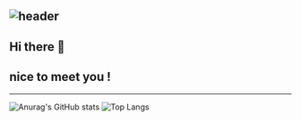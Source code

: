 ![header](https://capsule-render.vercel.app/api?type=waving&color=gradient&customColorList=0,2,2,5,30&height=200&section=header&text=Kim%20Min%20Sik&fontSize=80)
---
## Hi there 👋
## nice to meet you !
---
![Anurag's GitHub stats](https://github-readme-stats.vercel.app/api?username=casatoo&show_icons=true&theme=great-gatsby)
![Top Langs](https://github-readme-stats.vercel.app/api/top-langs/?username=casatoo&layout=compact&theme=great-gatsby)

<!--
**casatoo/casatoo** is a ✨ _special_ ✨ repository because its `README.md` (this file) appears on your GitHub profile.

Here are some ideas to get you started:

- 🔭 I’m currently working on ...
- 🌱 I’m currently learning ...
- 👯 I’m looking to collaborate on ...
- 🤔 I’m looking for help with ...
- 💬 Ask me about ...
- 📫 How to reach me: ...
- 😄 Pronouns: ...
- ⚡ Fun fact: ...
-->
